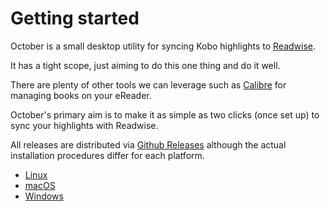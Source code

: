 # Getting started

October is a small desktop utility for syncing Kobo highlights to [Readwise](https://readwise.io).

It has a tight scope, just aiming to do this one thing and do it well.

There are plenty of other tools we can leverage such as [Calibre](https://calibre-ebook.com/) for managing books on your eReader.

October's primary aim is to make it as simple as two clicks (once set up) to sync your highlights with Readwise.

All releases are distributed via [Github Releases](https://github.com/marcus-crane/october/releases) although the actual installation procedures differ for each platform.

- [Linux](./installation/linux.md)
- [macOS](./installation/macos.md)
- [Windows](./installation/windows.md)